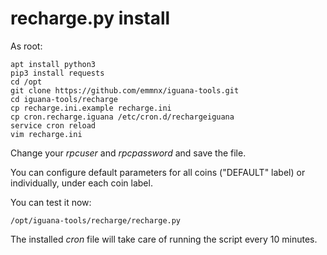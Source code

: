 # recharge.py install

As root:
```
apt install python3
pip3 install requests
cd /opt
git clone https://github.com/emmnx/iguana-tools.git
cd iguana-tools/recharge
cp recharge.ini.example recharge.ini
cp cron.recharge.iguana /etc/cron.d/rechargeiguana
service cron reload
vim recharge.ini
```
Change your _rpcuser_ and _rpcpassword_ and save the file.

You can configure default parameters for all coins ("DEFAULT" label) or individually, under each coin label.

You can test it now:
```
/opt/iguana-tools/recharge/recharge.py
```

The installed _cron_ file will take care of running the script every 10 minutes.
